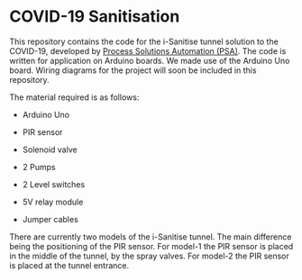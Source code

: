 # COVID-19 Sanitisation


This repository contains the code for the i-Sanitise tunnel solution to the COVID-19, developed by [Process Solutions Automation (PSA)](https://www.p-s-a.co.za/index.html). The code is written for application on Arduino boards. We made use of the Arduino Uno board. Wiring diagrams for the project will soon be included in this repository.



The material required is as follows:


 - Arduino Uno

 - PIR sensor

 - Solenoid valve

 - 2 Pumps

 - 2 Level switches

 - 5V relay module

 - Jumper cables



There are currently two models of the i-Sanitise tunnel. The main difference being the positioning of the PIR sensor. For model-1 the PIR sensor is placed in the middle of the tunnel, by the spray valves. For model-2 the PIR sensor is placed at the tunnel entrance.